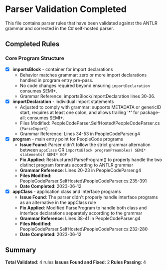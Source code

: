 # Parser Validation Completed

This file contains parser rules that have been validated against the ANTLR grammar and corrected in the C# self-hosted parser.

## Completed Rules

### Core Program Structure
- [x] **importsBlock** - container for import declarations
  - Behavior matches grammar: zero or more import declarations handled in program entry pre-pass.
  - No code changes required beyond ensuring `importDeclaration` consumes SEMI+.
  - Grammar Reference: importsBlock/importDeclaration lines 30-36.
- [x] **importDeclaration** - individual import statements
  - Adjusted to comply with grammar: supports METADATA or genericID start, requires at least one colon, and allows trailing '*' for package-all; consumes SEMI+.
  - Files Modified: PeopleCodeParser.SelfHosted\PeopleCodeParser.cs (`ParseImport`)
  - Grammar Reference: Lines 34-53 in PeopleCodeParser.g4
- [x] **program** - main entry point for PeopleCode programs
  - **Issue Found**: Parser didn't follow the strict grammar alternation between `appClass` OR `importsBlock programPreambles? SEMI* statements? SEMI* EOF`
  - **Fix Applied**: Restructured ParseProgram() to properly handle the two distinct program formats according to ANTLR grammar
  - **Grammar Reference**: Lines 20-23 in PeopleCodeParser.g4
  - **Files Modified**: PeopleCodeParser.SelfHosted\PeopleCodeParser.cs:235-391
  - **Date Completed**: 2023-06-12
- [x] **appClass** - application class and interface programs
  - **Issue Found**: The parser didn't properly handle interface programs as an alternative in the appClass rule
  - **Fix Applied**: Modified ParseProgram to handle both class and interface declarations separately according to the grammar
  - **Grammar Reference**: Lines 38-41 in PeopleCodeParser.g4
  - **Files Modified**: PeopleCodeParser.SelfHosted\PeopleCodeParser.cs:232-280
  - **Date Completed**: 2023-06-12

## Summary

**Total Validated**: 4 rules
**Issues Found and Fixed**: 2
**Rules Passing**: 4